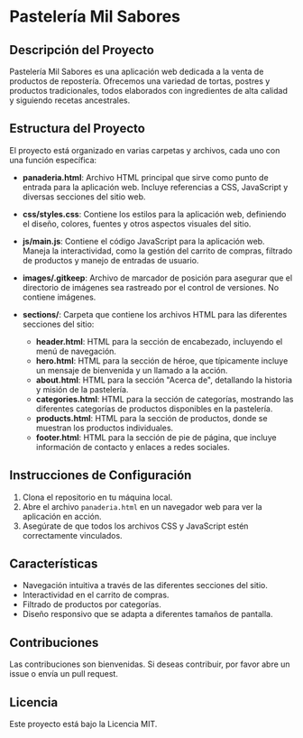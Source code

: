 # Pastelería Mil Sabores

## Descripción del Proyecto
Pastelería Mil Sabores es una aplicación web dedicada a la venta de productos de repostería. Ofrecemos una variedad de tortas, postres y productos tradicionales, todos elaborados con ingredientes de alta calidad y siguiendo recetas ancestrales.

## Estructura del Proyecto
El proyecto está organizado en varias carpetas y archivos, cada uno con una función específica:

- **panaderia.html**: Archivo HTML principal que sirve como punto de entrada para la aplicación web. Incluye referencias a CSS, JavaScript y diversas secciones del sitio web.
  
- **css/styles.css**: Contiene los estilos para la aplicación web, definiendo el diseño, colores, fuentes y otros aspectos visuales del sitio.

- **js/main.js**: Contiene el código JavaScript para la aplicación web. Maneja la interactividad, como la gestión del carrito de compras, filtrado de productos y manejo de entradas de usuario.

- **images/.gitkeep**: Archivo de marcador de posición para asegurar que el directorio de imágenes sea rastreado por el control de versiones. No contiene imágenes.

- **sections/**: Carpeta que contiene los archivos HTML para las diferentes secciones del sitio:
  - **header.html**: HTML para la sección de encabezado, incluyendo el menú de navegación.
  - **hero.html**: HTML para la sección de héroe, que típicamente incluye un mensaje de bienvenida y un llamado a la acción.
  - **about.html**: HTML para la sección "Acerca de", detallando la historia y misión de la pastelería.
  - **categories.html**: HTML para la sección de categorías, mostrando las diferentes categorías de productos disponibles en la pastelería.
  - **products.html**: HTML para la sección de productos, donde se muestran los productos individuales.
  - **footer.html**: HTML para la sección de pie de página, que incluye información de contacto y enlaces a redes sociales.

## Instrucciones de Configuración
1. Clona el repositorio en tu máquina local.
2. Abre el archivo `panaderia.html` en un navegador web para ver la aplicación en acción.
3. Asegúrate de que todos los archivos CSS y JavaScript estén correctamente vinculados.

## Características
- Navegación intuitiva a través de las diferentes secciones del sitio.
- Interactividad en el carrito de compras.
- Filtrado de productos por categorías.
- Diseño responsivo que se adapta a diferentes tamaños de pantalla.

## Contribuciones
Las contribuciones son bienvenidas. Si deseas contribuir, por favor abre un issue o envía un pull request.

## Licencia
Este proyecto está bajo la Licencia MIT.